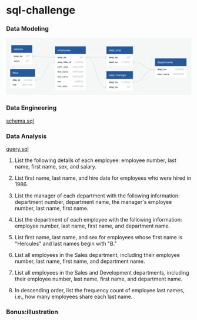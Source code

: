 # sql-challenge
### Data Modeling
![Alt text](https://github.com/ZiboZhao0804/sql-challenge/blob/main/EmployeeSQL/ERD.png "ERD")
### Data Engineering
[schema.sql](https://github.com/ZiboZhao0804/sql-challenge/blob/main/EmployeeSQL/schema.sql)
### Data Analysis
[query.sql](https://github.com/ZiboZhao0804/sql-challenge/blob/main/EmployeeSQL/query.sql)
1. List the following details of each employee: employee number, last name, first name, sex, and salary.

2. List first name, last name, and hire date for employees who were hired in 1986.

3. List the manager of each department with the following information: department number, department name, the manager's employee number, last name, first name.

4. List the department of each employee with the following information: employee number, last name, first name, and department name.

5. List first name, last name, and sex for employees whose first name is "Hercules" and last names begin with "B."

6. List all employees in the Sales department, including their employee number, last name, first name, and department name.

7. List all employees in the Sales and Development departments, including their employee number, last name, first name, and department name.

8. In descending order, list the frequency count of employee last names, i.e., how many employees share each last name.
### Bonus:illustration
